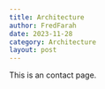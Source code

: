 ```yaml
---
title: Architecture
author: FredFarah
date: 2023-11-28
category: Architecture
layout: post
---
```


This is an contact page.

